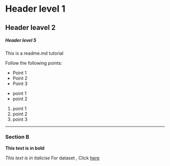 # Header level 1

## Header leavel 2

##### Header level 5

This is a readme.md tutorial

Follow the following points:

* Point 1
* Point 2
* Point 3

- point 1
- point 2

1. point 1
2. point 2
3. point 3

--- 
### Section B

__This text is in bold__ 


_This text is in italicise_
For dataset , Click [here](https://www.kaggle.com/datasets/alistairking/nuclear-energy-datasets)
